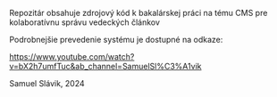 Repozitár obsahuje zdrojový kód k bakalárskej práci na tému CMS pre kolaboratívnu správu vedeckých článkov 

Podrobnejšie prevedenie systému je dostupné na odkaze:

https://www.youtube.com/watch?v=bX2h7umfTuc&ab_channel=SamuelSl%C3%A1vik

Samuel Slávik, 2024
